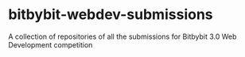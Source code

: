 # bitbybit-webdev-submissions
A collection of repositories of all the submissions for Bitbybit 3.0 Web Development competition
